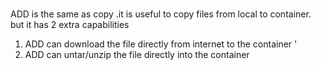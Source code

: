 ###

ADD is the same as copy .it is useful to copy files from local to container. but it has 2 extra capabilities

1. ADD can download the file directly from internet to the container '
2. ADD can untar/unzip the file directly into the container 
